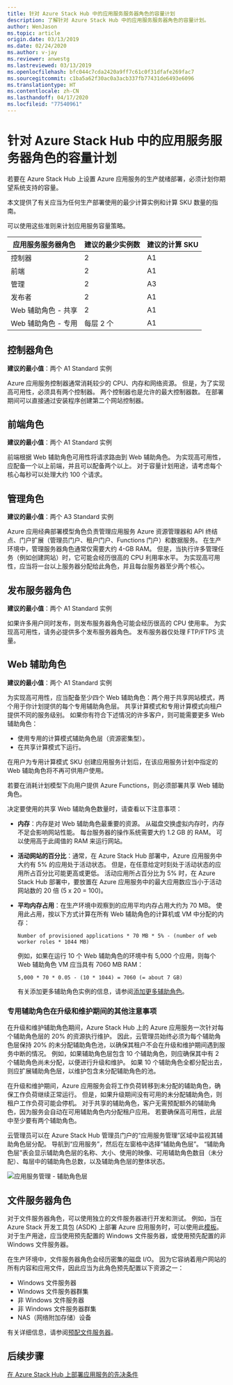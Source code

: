 ```yaml
---
title: 针对 Azure Stack Hub 中的应用服务服务器角色的容量计划
description: 了解针对 Azure Stack Hub 中的应用服务服务器角色的容量计划。
author: WenJason
ms.topic: article
origin.date: 03/13/2019
ms.date: 02/24/2020
ms.author: v-jay
ms.reviewer: anwestg
ms.lastreviewed: 03/13/2019
ms.openlocfilehash: bfc044c7cda2420a9ff7c61c0f31dfafe269fac7
ms.sourcegitcommit: c1ba5a62f30ac0a3acb337fb77431de6493e6096
ms.translationtype: HT
ms.contentlocale: zh-CN
ms.lasthandoff: 04/17/2020
ms.locfileid: "77540961"
---
```

# <a name="capacity-planning-for-app-service-server-roles-in-azure-stack-hub"></a>针对 Azure Stack Hub 中的应用服务服务器角色的容量计划

若要在 Azure Stack Hub 上设置 Azure 应用服务的生产就绪部署，必须计划你期望系统支持的容量。  

本文提供了有关应当为任何生产部署使用的最少计算实例和计算 SKU 数量的指南。

可以使用这些准则来计划应用服务容量策略。

| 应用服务服务器角色 | 建议的最少实例数 | 建议的计算 SKU|
| --- | --- | --- |
| 控制器 | 2 | A1 |
| 前端 | 2 | A1 |
| 管理 | 2 | A3 |
| 发布者 | 2 | A1 |
| Web 辅助角色 - 共享 | 2 | A1 |
| Web 辅助角色 - 专用 | 每层 2 个 | A1 |

## <a name="controller-role"></a>控制器角色

**建议的最小值**：两个 A1 Standard 实例

Azure 应用服务控制器通常消耗较少的 CPU、内存和网络资源。 但是，为了实现高可用性，必须具有两个控制器。 两个控制器也是允许的最大控制器数。 在部署期间可以直接通过安装程序创建第二个网站控制器。

## <a name="front-end-role"></a>前端角色

**建议的最小值**：两个 A1 Standard 实例

前端根据 Web 辅助角色可用性将请求路由到 Web 辅助角色。 为实现高可用性，应配备一个以上前端，并且可以配备两个以上。 对于容量计划用途，请考虑每个核心每秒可以处理大约 100 个请求。

## <a name="management-role"></a>管理角色

**建议的最小值**：两个 A3 Standard 实例

Azure 应用经典部署模型角色负责管理应用服务 Azure 资源管理器和 API 终结点、门户扩展（管理员门户、租户门户、Functions 门户）和数据服务。 在生产环境中，管理服务器角色通常仅需要大约 4-GB RAM。 但是，当执行许多管理任务（例如创建网站）时，它可能会经历很高的 CPU 利用率水平。 为实现高可用性，应当将一台以上服务器分配给此角色，并且每台服务器至少两个核心。

## <a name="publisher-role"></a>发布服务器角色

**建议的最小值**：两个 A1 Standard 实例

如果许多用户同时发布，则发布服务器角色可能会经历很高的 CPU 使用率。 为实现高可用性，请务必提供多个发布服务器角色。 发布服务器仅处理 FTP/FTPS 流量。

## <a name="web-worker-role"></a>Web 辅助角色

**建议的最小值**：两个 A1 Standard 实例

为实现高可用性，应当配备至少四个 Web 辅助角色：两个用于共享网站模式，两个用于你计划提供的每个专用辅助角色层。 共享计算模式和专用计算模式向租户提供不同的服务级别。 如果你有符合下述情况的许多客户，则可能需要更多 Web 辅助角色：

- 使用专用的计算模式辅助角色层（资源密集型）。
- 在共享计算模式下运行。

在用户为专用计算模式 SKU 创建应用服务计划后，在该应用服务计划中指定的 Web 辅助角色将不再可供用户使用。

若要在消耗计划模型下向用户提供 Azure Functions，则必须部署共享 Web 辅助角色。

决定要使用的共享 Web 辅助角色数量时，请查看以下注意事项：

- **内存**：内存是对 Web 辅助角色最重要的资源。 从磁盘交换虚拟内存时，内存不足会影响网站性能。 每台服务器的操作系统需要大约 1.2 GB 的 RAM。 可以使用高于此阈值的 RAM 来运行网站。
- **活动网站的百分比**：通常，在 Azure Stack Hub 部署中，Azure 应用服务中大约有 5% 的应用处于活动状态。 但是，在任意给定时刻处于活动状态的应用所占百分比可能更高或更低。 活动应用所占百分比为 5% 时，在 Azure Stack Hub 部署中，要放置在 Azure 应用服务中的最大应用数应当小于活动网站数的 20 倍 (5 x 20 = 100)。
- **平均内存占用**：在生产环境中观察到的应用平均内存占用大约为 70 MB。 使用此占用，按以下方式计算在所有 Web 辅助角色的计算机或 VM 中分配的内存：

   `Number of provisioned applications * 70 MB * 5% - (number of web worker roles * 1044 MB)`

   例如，如果在运行 10 个 Web 辅助角色的环境中有 5,000 个应用，则每个 Web 辅助角色 VM 应当具有 7060 MB RAM：

   `5,000 * 70 * 0.05 - (10 * 1044) = 7060 (= about 7 GB)`

   有关添加更多辅助角色实例的信息，请参阅[添加更多辅助角色](azure-stack-app-service-add-worker-roles.md)。

### <a name="additional-considerations-for-dedicated-workers-during-upgrade-and-maintenance"></a>专用辅助角色在升级和维护期间的其他注意事项

在升级和维护辅助角色期间，Azure Stack Hub 上的 Azure 应用服务一次针对每个辅助角色层的 20% 的资源执行维护。  因此，云管理员始终必须为每个辅助角色层保持 20% 的未分配辅助角色池，以确保其租户不会在升级和维护期间遇到服务中断的情况。  例如，如果辅助角色层包含 10 个辅助角色，则应确保其中有 2 个辅助角色尚未分配，以便进行升级和维护。 如果 10 个辅助角色全都分配出去，则应扩展辅助角色层，以维护包含未分配辅助角色的池。 

在升级和维护期间，Azure 应用服务会将工作负荷转移到未分配的辅助角色，确保工作负荷继续正常运行。 但是，如果升级期间没有可用的未分配辅助角色，则租户工作负荷可能会停机。 对于共享的辅助角色，客户无需预配额外的辅助角色，因为服务会自动在可用辅助角色内分配租户应用。 若要确保高可用性，此层中至少要有两个辅助角色。

云管理员可以在 Azure Stack Hub 管理员门户的“应用服务管理”区域中监视其辅助角色层分配。 导航到“应用服务”，然后在左窗格中选择“辅助角色层”。 “辅助角色层”表会显示辅助角色层的名称、大小、使用的映像、可用辅助角色数目（未分配）、每层中的辅助角色总数，以及辅助角色层的整体状态。

![应用服务管理 - 辅助角色层][1]

## <a name="file-server-role"></a>文件服务器角色

对于文件服务器角色，可以使用独立的文件服务器进行开发和测试。 例如，当在 Azure Stack 开发工具包 (ASDK) 上部署 Azure 应用服务时，可以使用此[模板](https://aka.ms/appsvconmasdkfstemplate)。  对于生产用途，应当使用预先配置的 Windows 文件服务器，或使用预先配置的非 Windows 文件服务器。

在生产环境中，文件服务器角色会经历密集的磁盘 I/O。 因为它容纳着用户网站的所有内容和应用文件，因此应当为此角色预先配置以下资源之一：

- Windows 文件服务器
- Windows 文件服务器群集
- 非 Windows 文件服务器
- 非 Windows 文件服务器群集
- NAS（网络附加存储）设备

有关详细信息，请参阅[预配文件服务器](azure-stack-app-service-before-you-get-started.md#prepare-the-file-server)。

## <a name="next-steps"></a>后续步骤

[在 Azure Stack Hub 上部署应用服务的先决条件](azure-stack-app-service-before-you-get-started.md)

<!--Image references-->
[1]: ./media/azure-stack-app-service-capacity-planning/worker-tier-allocation.png